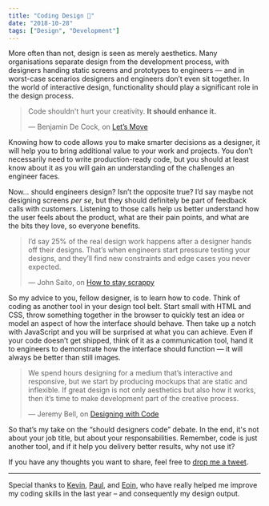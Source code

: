 ```yaml
---
title: "Coding Design 🦄"
date: "2018-10-28"
tags: ["Design", "Development"]
---
```


More often than not, design is seen as merely aesthetics. Many organisations separate design from the development process, with designers handing static screens and prototypes to engineers — and in worst-case scenarios designers and engineers don’t even sit together. In the world of interactive design, functionality should play a significant role in the design process.

> Code shouldn't hurt your creativity. <strong>It should enhance it.</strong>
> <footer>— Benjamin De Cock, on <a href="https://www.youtube.com/watch?v=J6wUmQDQBkw">Let’s Move</a></footer>

Knowing how to code allows you to make smarter decisions as a designer, it will help you to bring additional value to your work and projects. You don’t necessarily need to write production-ready code, but you should at least know about it as you will gain an understanding of the challenges an engineer faces.

Now… should engineers design? Isn’t the opposite true? I’d say maybe not designing screens _per se_, but they should definitely be part of feedback calls with customers. Listening to those calls help us better understand how the user feels about the product, what are their pain points, and what are the bits they love, so everyone benefits.

> I’d say 25% of the real design work happens after a designer hands off their designs. That’s when engineers start pressure testing your designs, and they’ll find new constraints and edge cases you never expected.
> <footer>— John Saito, on <a href="https://medium.com/dropbox-design/how-to-stay-scrappy-9c42af21c996">How to stay scrappy</a></footer>

So my advice to you, fellow designer, is to learn how to code. Think of coding as another tool in your design tool belt. Start small with HTML and CSS, throw something together in the browser to quickly test an idea or model an aspect of how the interface should behave. Then take up a notch with JavaScript and you will be surprised at what you can achieve. Even if your code doesn’t get shipped, think of it as a communication tool, hand it to engineers to demonstrate how the interface should function — it will always be better than still images.

> We spend hours designing for a medium that’s interactive and responsive, but we start by producing mockups that are static and inflexible. If great design is not only aesthetics but also how it works, then it’s time to make development part of the creative process.
> <footer>— Jeremy Bell, on <a href="https://www.teehanlax.com/blog/designing-with-code/">Designing with Code</a></footer>

So that’s my take on the “should designers code” debate. In the end, it's not about your job title, but about your responsabilities. Remember, code is just another tool, and if it help you delivery better results, why not use it?

If you have any thoughts you want to share, feel free to [drop me a tweet](https://twitter.com/edmundojr_).

***

Special thanks to [Kevin](https://twitter.com/kevduggan), [Paul](https://www.linkedin.com/in/paul-doherty-7a23b436/), and [Eoin](https://twitter.com/eoinjboylan), who have really helped me improve my coding skills in the last year – and consequently my design output.
